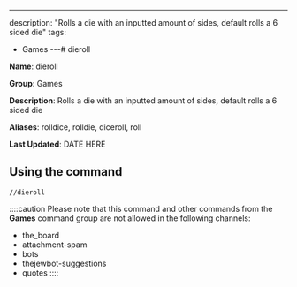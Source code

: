 ---
description: "Rolls a die with an inputted amount of sides, default rolls a 6 sided die"
tags:
  - Games
---# dieroll

**Name**: dieroll

**Group**: Games

**Description**: Rolls a die with an inputted amount of sides, default rolls a 6 sided die

**Aliases**: rolldice, rolldie, diceroll, roll

**Last Updated**: DATE HERE

## Using the command

    //dieroll

::::caution Please note that this command and other commands from the **Games** command group are not allowed in the following channels:
- the_board
- attachment-spam
- bots
- thejewbot-suggestions
- quotes
::::